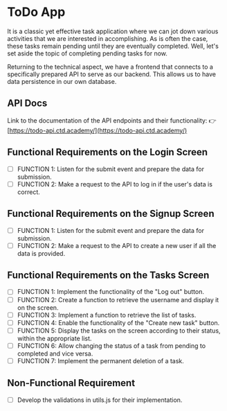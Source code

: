 
# ToDo App

It is a classic yet effective task application where we can jot down various activities that we are interested in accomplishing. As is often the case, these tasks remain pending until they are eventually completed. Well, let's set aside the topic of completing pending tasks for now.

Returning to the technical aspect, we have a frontend that connects to a specifically prepared API to serve as our backend. This allows us to have data persistence in our own database.


## API Docs
Link to the documentation of the API endpoints and their functionality:
👉 [https://todo-api.ctd.academy/](https://todo-api.ctd.academy/)

## Functional Requirements on the Login Screen
- [ ] FUNCTION 1: Listen for the submit event and prepare the data for submission.
- [ ] FUNCTION 2: Make a request to the API to log in if the user's data is correct.

## Functional Requirements on the Signup Screen
- [ ] FUNCTION 1: Listen for the submit event and prepare the data for submission.
- [ ] FUNCTION 2: Make a request to the API to create a new user if all the data is provided.

## Functional Requirements on the Tasks Screen
- [ ] FUNCTION 1: Implement the functionality of the "Log out" button.
- [ ] FUNCTION 2: Create a function to retrieve the username and display it on the screen.
- [ ] FUNCTION 3: Implement a function to retrieve the list of tasks.
- [ ] FUNCTION 4: Enable the functionality of the "Create new task" button.
- [ ] FUNCTION 5: Display the tasks on the screen according to their status, within the appropriate list.
- [ ] FUNCTION 6: Allow changing the status of a task from pending to completed and vice versa.
- [ ] FUNCTION 7: Implement the permanent deletion of a task.

## Non-Functional Requirement
- [ ] Develop the validations in utils.js for their implementation.
